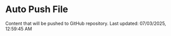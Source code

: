 # Auto Push File

Content that will be pushed to GitHub repository.
Last updated: 07/03/2025, 12:59:45 AM